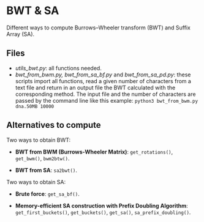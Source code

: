 # BWT & SA
Different ways to compute Burrows–Wheeler transform (BWT) and Suffix Array (SA).

## Files

- *utils_bwt.py*: all functions needed.
- *bwt_from_bwm.py, bwt_from_sa_bf.py* and *bwt_from_sa_pd.py*: these scripts import all functions, read a given number of characters from a text file and return in an output file the BWT calculated with the corresponding method. The input file and the number of characters are passed by the command line like this example: `python3 bwt_from_bwm.py dna.50MB 10000` 
  
## Alternatives to compute
  
Two ways to obtain BWT:

- **BWT from BWM (Burrows-Wheeler Matrix)**: `get_rotations()`, `get_bwm()`, `bwm2btw()`.

- **BWT from SA**: `sa2bwt()`.

Two ways to obtain SA:

- **Brute force**: `get_sa_bf()`.

- **Memory-efficient SA construction with Prefix Doubling Algorithm**: `get_first_buckets()`, `get_buckets()`, `get_sa()`, `sa_prefix_doubling()`.
